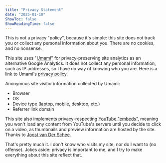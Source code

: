 ```yaml
---
title: "Privacy Statement"
date: "2025-01-10"
ShowToc: false
ShowReadingTime: false
---
```


This is not a privacy "policy", because it's simple: this site does not track you or collect any personal information about you. There are no cookies, and no nonsense.

This site uses "[Umami](https://umami.is/)" for privacy-preserving site analytics as an alternative Google Analytics. It does not collect any personal information, such as IP addresses, so I have no way of knowing
who you are. Here is a link to Umami's [privacy policy](https://umami.is/privacy).

Anonymous site visitor information collected by Umami:
* Browser 
* OS
* Device type (laptop, mobile, desktop, etc.)
* Referrer link domain

This site also implements privacy-respecting [YouTube "embeds"](https://discourse.gohugo.io/t/embedding-youtube-in-a-privacy-friendly-way/35784/5), meaning you won't load any content from YouTube's servers until you decide to click on a video, as thumbnails and preview information are hosted by the site. Thanks to [Joost van Der Schee](https://discourse.gohugo.io/u/jhvanderschee/summary).

That's pretty much it. I don't know who visits my site, nor do I want to (no offense). Jokes aside: privacy is important to me, and I try to make everything about this site reflect that.